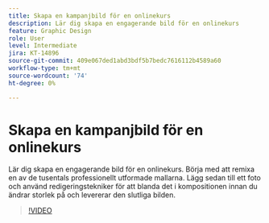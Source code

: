```yaml
---
title: Skapa en kampanjbild för en onlinekurs
description: Lär dig skapa en engagerande bild för en onlinekurs
feature: Graphic Design
role: User
level: Intermediate
jira: KT-14896
source-git-commit: 409e067ded1abd3bdf5b7bedc7616112b4589a60
workflow-type: tm+mt
source-wordcount: '74'
ht-degree: 0%

---
```


# Skapa en kampanjbild för en onlinekurs

Lär dig skapa en engagerande bild för en onlinekurs. Börja med att remixa en av de tusentals professionellt utformade mallarna. Lägg sedan till ett foto och använd redigeringstekniker för att blanda det i kompositionen innan du ändrar storlek på och levererar den slutliga bilden.

>[!VIDEO](https://video.tv.adobe.com/v/3427122?quality=12&learn=on&hidetitle=true)
